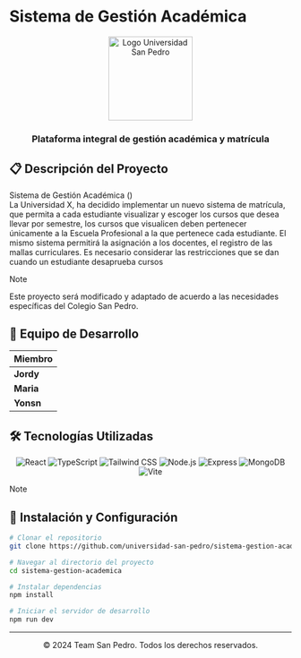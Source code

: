 # Sistema de Gestión Académica

<div align="center">
  <img src="https://via.placeholder.com/150?text=USP" alt="Logo Universidad San Pedro" width="150px"/>
  <br>
  <h3>Plataforma integral de gestión académica y matrícula</h3>
</div>

## 📋 Descripción del Proyecto

Sistema de Gestión Académica ()  
La Universidad X, ha decidido implementar un nuevo sistema de matrícula, que permita a 
cada estudiante visualizar y escoger los cursos que desea llevar por semestre, los cursos que 
visualicen deben pertenecer únicamente a la Escuela Profesional a la que pertenece cada 
estudiante. El mismo sistema permitirá la asignación a los docentes, el registro de las mallas 
curriculares. Es necesario considerar las restricciones que se dan cuando un estudiante 
desaprueba cursos

> [!NOTE]
> Este proyecto será modificado y adaptado de acuerdo a las necesidades específicas del Colegio San Pedro.

## 👥 Equipo de Desarrollo

| Miembro |
|---------|
| **Jordy** |
| **Maria** | 
| **Yonsn** | 

## 🛠️ Tecnologías Utilizadas

<div align="center">
  <img src="https://img.shields.io/badge/React-61DAFB?style=for-the-badge&logo=react&logoColor=black" alt="React"/>
  <img src="https://img.shields.io/badge/TypeScript-3178C6?style=for-the-badge&logo=typescript&logoColor=white" alt="TypeScript"/>
  <img src="https://img.shields.io/badge/Tailwind_CSS-38B2AC?style=for-the-badge&logo=tailwind-css&logoColor=white" alt="Tailwind CSS"/>
  <img src="https://img.shields.io/badge/Node.js-339933?style=for-the-badge&logo=nodedotjs&logoColor=white" alt="Node.js"/>
  <img src="https://img.shields.io/badge/Express-000000?style=for-the-badge&logo=express&logoColor=white" alt="Express"/>
  <img src="https://img.shields.io/badge/MongoDB-47A248?style=for-the-badge&logo=mongodb&logoColor=white" alt="MongoDB"/>
  <img src="https://img.shields.io/badge/Vite-646CFF?style=for-the-badge&logo=vite&logoColor=white" alt="Vite"/>
</div>

> [!NOTE]
> ## 🚀 Instalación y Configuración
> 
> ```bash
> # Clonar el repositorio
> git clone https://github.com/universidad-san-pedro/sistema-gestion-academica.git
> 
> # Navegar al directorio del proyecto
> cd sistema-gestion-academica
> 
> # Instalar dependencias
> npm install
> 
> # Iniciar el servidor de desarrollo
> npm run dev
> ```



---

<div align="center">
  <p>© 2024 Team San Pedro. Todos los derechos reservados.</p>
</div>

